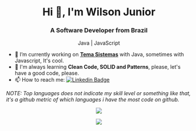 <h1 align="center">Hi 👋, I'm Wilson Junior</h1>
<h3 align="center">A Software Developer from Brazil</h3>

<p align="center">
  Java | JavaScript
</p>


- 🔭 I’m currently working on **[Tema Sistemas](https://www.temasistemas.com.br/)** with Java, sometimes with Javascript, It's cool.
- 📝 I'm always learning **Clean Code, SOLID and Patterns**, please, let's have a good code, please.
- 📫 How to reach me:
[![Linkedin Badge](https://img.shields.io/badge/-LinkedIn-blue?style=flat-square&logo=Linkedin&logoColor=white&link=https://www.linkedin.com/in/wilsonjunior-dev/)](https://www.linkedin.com/in/wilsonjunior-dev/)

*NOTE: Top languages does not indicate my skill level or something like that, it's a github metric of which languages i have the most code on github.*

<p align="center">
<img align='center' src="https://github-readme-stats.vercel.app/api?username=wilsonjuniordev&show_icons=true&hide=contribs,issues&count_private=true&include_all_commits=true&theme=algolia">
</p>
                                                                                                                                       </p>
<p align="center">
<a href="https://github.com/wilsonjuniordev/github-readme-stats">
  <!-- Change the `github-readme-stats.anuraghazra1.vercel.app` to `github-readme-stats.vercel.app`  -->
  <img align="center" src="https://github-readme-stats.vercel.app/api/top-langs/?username=wilsonjuniordev&langs_count=8&&hide=html,css&layout=compact&theme=algolia" />
</a>
